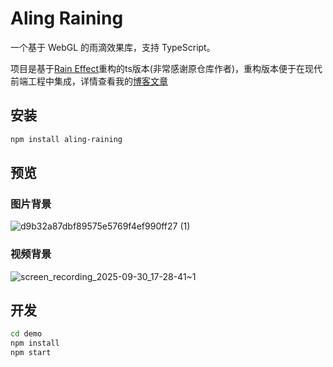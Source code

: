 # Aling Raining

一个基于 WebGL 的雨滴效果库，支持 TypeScript。

项目是基于[Rain Effect](https://github.com/codrops/RainEffect)重构的ts版本(非常感谢原仓库作者)，重构版本便于在现代前端工程中集成，详情查看我的[博客文章](https://www.zhongfw.online/awsome/posts/c9b37a098263cea38606f03c82d4db4b)

## 安装

```bash
npm install aling-raining
```

## 预览

### 图片背景
![d9b32a87dbf89575e5769f4ef990ff27 (1)](https://github.com/user-attachments/assets/3fca7e47-f11f-41a9-8aa6-7763a2a5935d)

### 视频背景
![screen_recording_2025-09-30_17-28-41~1](https://github.com/user-attachments/assets/29d86774-0a5f-4cc9-a424-d8bf828e44a3)


## 开发

```bash
cd demo
npm install
npm start
```
